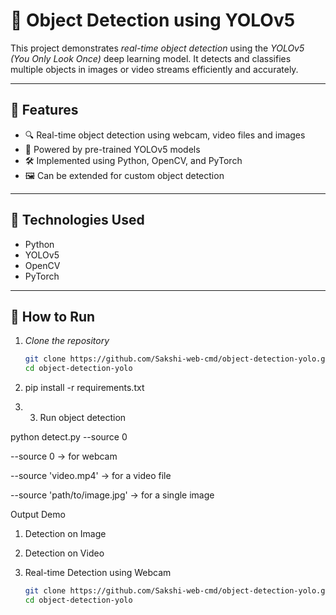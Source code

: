 # 🧠 Object Detection using YOLOv5

This project demonstrates *real-time object detection* using the *YOLOv5 (You Only Look Once)* deep learning model. It detects and classifies multiple objects in images or video streams efficiently and accurately.

---

## 📌 Features

- 🔍 Real-time object detection using webcam, video files and images 
- 🧠 Powered by pre-trained YOLOv5 models
- 🛠 Implemented using Python, OpenCV, and PyTorch
- 🖼 Can be extended for custom object detection

---

## 🎯 Technologies Used

- Python
- YOLOv5
- OpenCV
- PyTorch

---

## 🚀 How to Run

1. *Clone the repository*
   ```bash
   git clone https://github.com/Sakshi-web-cmd/object-detection-yolo.git
   cd object-detection-yolo
   ```
2. pip install -r requirements.txt

3. 3. Run object detection

python detect.py --source 0

--source 0 → for webcam

--source 'video.mp4' → for a video file

--source 'path/to/image.jpg' → for a single image


Output Demo

1. Detection on Image


2. Detection on Video

3. Real-time Detection using Webcam 
   
   ```bash
   git clone https://github.com/Sakshi-web-cmd/object-detection-yolo.git
   cd object-detection-yolo

